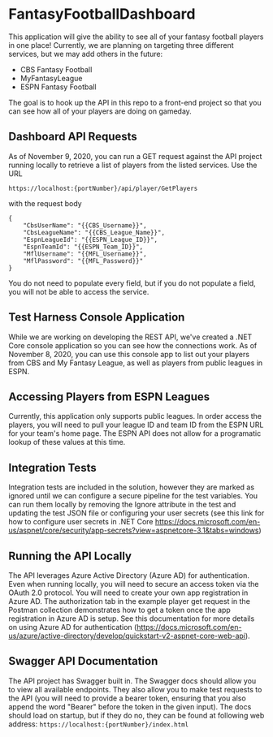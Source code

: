 # FantasyFootballDashboard
This application will give the ability to see all of your fantasy football players in one place! Currently, we are planning on targeting three different services, but we may add others in the future:
* CBS Fantasy Football
* MyFantasyLeague
* ESPN Fantasy Football

The goal is to hook up the API in this repo to a front-end project so that you can see how all of your players are doing on gameday.

## Dashboard API Requests
As of November 9, 2020, you can run a GET request against the API project running locally to retrieve a list of players from the listed services. Use the URL

```https://localhost:{portNumber}/api/player/GetPlayers```

with the request body 
```
{
    "CbsUserName": "{{CBS_Username}}",
    "CbsLeagueName": "{{CBS_League_Name}}",
    "EspnLeagueId": "{{ESPN_League_ID}}",
    "EspnTeamId": "{{ESPN_Team_ID}}",
    "MflUsername": "{{MFL_Username}}",
    "MflPassword": "{{MFL_Password}}"
} 
```

You do not need to populate every field, but if you do not populate a field, you will not be able to access the service.

## Test Harness Console Application
While we are working on developing the REST API, we've created a .NET Core console application so you can see how the connections work. As of November 8, 2020, you can use this console app to list out your players from CBS and My Fantasy League, as well as players from public leagues in ESPN. 

## Accessing Players from ESPN Leagues
Currently, this application only supports public leagues. In order access the players, you will need to pull your league ID and team ID from the ESPN URL for your team's home page. The ESPN API does not allow for a programatic lookup of these values at this time.

## Integration Tests
Integration tests are included in the solution, however they are marked as ignored until we can configure a secure pipeline for the test variables. You can run them locally by removing the Ignore attribute in the test and updating the test JSON file or configuring your user secrets (see this link for how to configure user secrets in .NET Core https://docs.microsoft.com/en-us/aspnet/core/security/app-secrets?view=aspnetcore-3.1&tabs=windows)

## Running the API Locally
The API leverages Azure Active Directory (Azure AD) for authentication. Even when running locally, you will need to secure an access token via the OAuth 2.0 protocol. You will need to create your own app registration in Azure AD. The authorization tab in the example player get request in the Postman collection demonstrates how to get a token once the app registration in Azure AD is setup. See this documentation for more details on using Azure AD for authentication (https://docs.microsoft.com/en-us/azure/active-directory/develop/quickstart-v2-aspnet-core-web-api).

## Swagger API Documentation
The API project has Swagger built in. The Swagger docs should allow you to view all available endpoints. They also allow you to make test requests to the API (you will need to provide a bearer token, ensuring that you also append the word "Bearer" before the token in the given input). The docs should load on startup, but if they do no, they can be found at following web address:
```https://localhost:{portNumber}/index.html```
